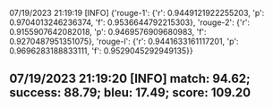 07/19/2023 21:19:19  [INFO] {'rouge-1': {'r': 0.9449121922255203, 'p': 0.9704013246236374, 'f': 0.9536644792215303}, 'rouge-2': {'r': 0.9155907642082018, 'p': 0.9469576909680983, 'f': 0.9270487951351075}, 'rouge-l': {'r': 0.9441633161117201, 'p': 0.9696283188833111, 'f': 0.9529045292949135}}

## 07/19/2023 21:19:20  [INFO] match: 94.62; success: 88.79; bleu: 17.49; score: 109.20